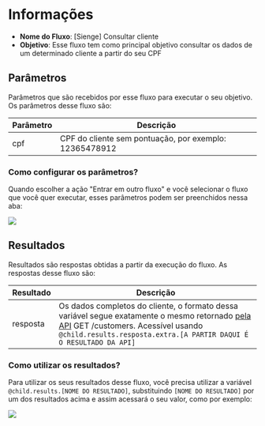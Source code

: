 # Informações

- **Nome do Fluxo**: [Sienge] Consultar cliente
- **Objetivo**: Esse fluxo tem como principal objetivo consultar os dados de um determinado cliente a partir do seu CPF

## Parâmetros

Parâmetros que são recebidos por esse fluxo para executar o seu objetivo. Os parâmetros desse fluxo são:

| Parâmetro               | Descrição                                              |
|-------------------------|--------------------------------------------------------|
| cpf                     | CPF do cliente sem pontuação, por exemplo: 12365478912 |

### Como configurar os parâmetros?

Quando escolher a ação "Entrar em outro fluxo" e você selecionar o fluxo que você quer executar, esses parâmetros podem ser preenchidos nessa aba:

<img src="https://github.com/weni-ai/hands-on/blob/main/assets/img/parametros.png?raw=true" data-canonical-src="https://github.com/weni-ai/hands-on/blob/main/assets/img/parametros.png?raw=true"/>

## Resultados

Resultados são respostas obtidas a partir da execução do fluxo. As respostas desse fluxo são:

| Resultado               | Descrição                   |
|-------------------------|-----------------------------|
| resposta                | Os dados completos do cliente, o formato dessa variável segue exatamente o mesmo retornado [pela API](https://api.sienge.com.br/docs/#/customers-v1) GET /customers. Acessível usando `@child.results.resposta.extra.[A PARTIR DAQUI É O RESULTADO DA API]`|

### Como utilizar os resultados?

Para utilizar os seus resultados desse fluxo, você precisa utilizar a variável `@child.results.[NOME DO RESULTADO]`, substituindo `[NOME DO RESULTADO]` por um dos resultados acima e assim acessará o seu valor, como por exemplo:

<img src="https://github.com/weni-ai/hands-on/blob/main/assets/img/resultados.png?raw=true" data-canonical-src="https://github.com/weni-ai/hands-on/blob/main/assets/img/resultados.png?raw=true"/>
